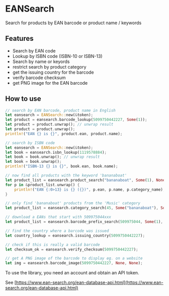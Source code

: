 # EANSearch

Search for products by EAN barcode or product name / keywords

## Features

* Search by EAN code
* Lookup by ISBN code (ISBN-10 or ISBN-13)
* Search by name or keyords
* restrict search by product category
* get the issuing country for the barcode
* verify barcode checksum
* get PNG image for the EAN barcode

## How to use
```rust
// search by EAN barcode, product name in English
let eansearch = EANSearch::new(&token);
let product = eansearch.barcode_lookup(5099750442227, Some(1));
let product = product.unwrap(); // unwrap result
let product = product.unwrap();
println!("EAN {} is {}", product.ean, product.name);

// search by ISBN code
let eansearch = EANSearch::new(&token);
let book = eansearch.isbn_lookup(1119578884);
let book = book.unwrap(); // unwrap result
let book = book.unwrap();
println!("ISBN-13 {} is {}", book.ean, book.name);

// now find all products with the keyword 'bananaboat'
let product_list = eansearch.product_search("bananaboat", Some(1), None);
for p in &product_list.unwrap() {
	println!("EAN {:0>13} is {} ({})", p.ean, p.name, p.category_name);
}

// only find 'bananaboat' products from the 'Music' category
let product_list = eansearch.category_search(45, Some("bananaboat"), Some(1), None);

// download a EANs that start with 509975044xxx
let product_list = eansearch.barcode_prefix_search(509975044, Some(1), None);

// find the country where a barcode was issued
let country_lookup = eansearch.issuing_country(5099750442227);

// check if this is really a valid barcode
let checksum_ok = eansearch.verify_checksum(5099750442227);

// get A PNG image of the barcode to display eg. on a website
let img = eansearch.barcode_image(5099750442227, None, None);

```

To use the library, you need an account and obtain an API token.

See [https://www.ean-search.org/ean-database-api.html](https://www.ean-search.org/ean-database-api.html)
